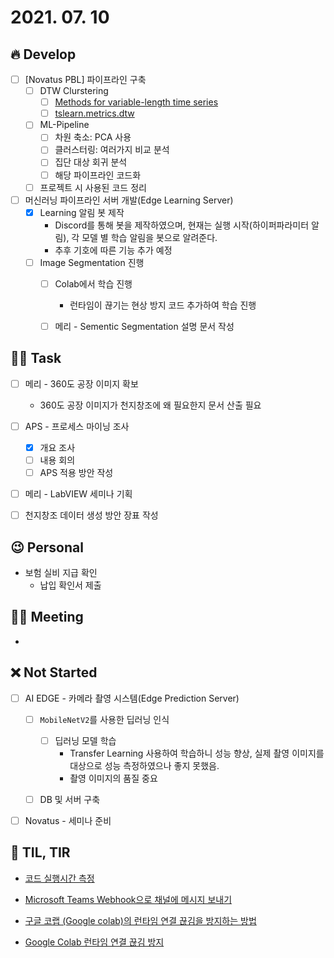 # 2021. 07. 10

## 🔥 Develop

- [ ] [Novatus PBL] 파이프라인 구축
  - [ ] DTW Clurstering
    - [ ] [Methods for variable-length time series](https://tslearn.readthedocs.io/en/stable/variablelength.html#clustering)
    - [ ] [tslearn.metrics.dtw](https://tslearn.readthedocs.io/en/stable/gen_modules/metrics/tslearn.metrics.dtw.html)
  - [ ] ML-Pipeline
    - [ ] 차원 축소: PCA 사용
    - [ ] 클러스터링: 여러가지 비교 분석
    - [ ] 집단 대상 회귀 분석
    - [ ] 해당 파이프라인 코드화
  - [ ] 프로젝트 시 사용된 코드 정리
- [ ] 머신러닝 파이프라인 서버 개발(Edge Learning Server)
  - [x] Learning 알림 봇 제작
    * Discord를 통해 봇을 제작하였으며, 현재는 실행 시작(하이퍼파라미터 알림), 각 모델 별 학습 알림을 봇으로 알려준다.
    * 추후 기호에 따른 기능 추가 예정
  - [ ] Image Segmentation 진행
    - [ ] Colab에서 학습 진행
      * 런타임이 끊기는 현상 방지 코드 추가하여 학습 진행
    - [ ] 메리 - Sementic Segmentation 설명 문서 작성



##  🏳‍🌈 Task

- [ ] 메리 - 360도 공장 이미지 확보
  * 360도 공장 이미지가 천지창조에 왜 필요한지 문서 산출 필요
- [ ] APS - 프로세스 마이닝 조사
  - [x] 개요 조사
  - [ ] 내용 회의
  - [ ] APS 적용 방안 작성
- [ ] 메리 - LabVIEW 세미나 기획
- [ ] 천지창조 데이터 생성 방안 장표 작성





## 😉 Personal

* 보험 실비 지급 확인
  * 납입 확인서 제출



## 🙈 Meeting

* 



## ❌ Not Started

- [ ] AI EDGE - 카메라 촬영 시스템(Edge Prediction Server)
  - [ ] `MobileNetV2`를 사용한 딥러닝 인식
    - [ ] 딥러닝 모델 학습
      - Transfer Learning 사용하여 학습하니 성능 향상, 실제 촬영 이미지를 대상으로 성능 측정하였으나 좋지 못했음.
      - 촬영 이미지의 품질 중요
  - [ ] DB 및 서버 구축


- [ ] Novatus - 세미나 준비





## 📸 TIL, TIR

* [코드 실행시간 측정](https://opentutorials.org/course/3186/17436)

* [Microsoft Teams Webhook으로 채널에 메시지 보내기](https://blog.roto.codes/use-microsoft-teams-webhook/)

* [구글 코랩 (Google colab)의 런타임 연결 끊김을 방지하는 방법](https://teddylee777.github.io/colab/google-colab-%EB%9F%B0%ED%83%80%EC%9E%84-%EC%97%B0%EA%B2%B0%EB%81%8A%EA%B9%80%EB%B0%A9%EC%A7%80)

* [Google Colab 런타임 연결 끊김 방지](https://bryan7.tistory.com/1077)

